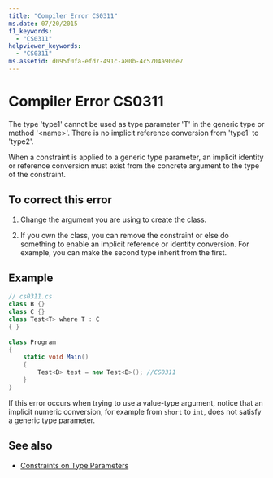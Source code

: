 ```yaml
---
title: "Compiler Error CS0311"
ms.date: 07/20/2015
f1_keywords: 
  - "CS0311"
helpviewer_keywords: 
  - "CS0311"
ms.assetid: d095f0fa-efd7-491c-a80b-4c5704a90de7
---
```

# Compiler Error CS0311

The type 'type1' cannot be used as type parameter 'T' in the generic type or method '\<name>'. There is no implicit reference conversion from 'type1' to 'type2'.  
  
 When a constraint is applied to a generic type parameter, an implicit identity or reference conversion must exist from the concrete argument to the type of the constraint.  
  
## To correct this error  
  
1. Change the argument you are using to create the class.  
  
2. If you own the class, you can remove the constraint or else do something to enable an implicit reference or identity conversion. For example, you can make the second type inherit from the first.  
  
## Example  
  
```csharp  
// cs0311.cs  
class B {}  
class C {}  
class Test<T> where T : C  
{ }  
  
class Program  
{  
    static void Main()  
    {  
        Test<B> test = new Test<B>(); //CS0311  
    }  
}  
```  
  
 If this error occurs when trying to use a value-type argument, notice that an implicit numeric conversion, for example from `short` to `int`, does not satisfy a generic type parameter.  
  
## See also

- [Constraints on Type Parameters](../../../csharp/programming-guide/generics/constraints-on-type-parameters.md)
